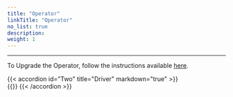 ```yaml
---
title: "Operator"
linkTitle: "Operator"
no_list: true
description:
weight: 1
---
```


<hr> 

To Upgrade the Operator, follow the instructions available [here](../../../operator/upgrade).

{{< accordion id="Two" title="Driver" markdown="true" >}}  
{{<include file="content/v1/getting-started/upgrade/operator/driver_upgrade.md" hideClasses="1,2,3,4">}}
{{< /accordion >}}

<br>


